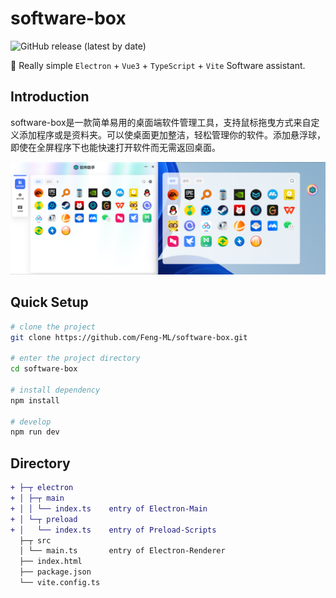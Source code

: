 # software-box

![GitHub release (latest by date)](https://img.shields.io/github/v/release/Feng-ML/software-box)

🥳 Really simple `Electron` + `Vue3` + `TypeScript` + `Vite` Software assistant.

## Introduction

software-box是一款简单易用的桌面端软件管理工具，支持鼠标拖曳方式来自定义添加程序或是资料夹。可以使桌面更加整洁，轻松管理你的软件。添加悬浮球，即使在全屏程序下也能快速打开软件而无需返回桌面。

![main img](show.png)

## Quick Setup

```sh
# clone the project
git clone https://github.com/Feng-ML/software-box.git

# enter the project directory
cd software-box

# install dependency
npm install

# develop
npm run dev
```

## Directory

```diff
+ ├─┬ electron
+ │ ├─┬ main
+ │ │ └── index.ts    entry of Electron-Main
+ │ └─┬ preload
+ │   └── index.ts    entry of Preload-Scripts
  ├─┬ src
  │ └── main.ts       entry of Electron-Renderer
  ├── index.html
  ├── package.json
  └── vite.config.ts
```
